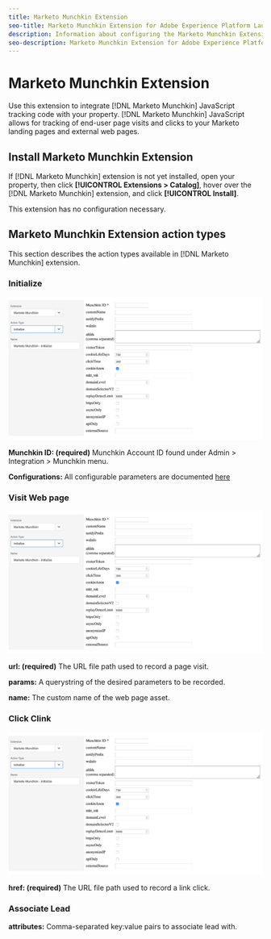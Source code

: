 ```yaml
---
title: Marketo Munchkin Extension
seo-title: Marketo Munchkin Extension for Adobe Experience Platform Launch
description: Information about configuring the Marketo Munchkin Extension, and the options available when using this extension to build a rule
seo-description: Marketo Munchkin Extension for Adobe Experience Platform Launch
---
```


# Marketo Munchkin Extension

Use this extension to integrate [!DNL Marketo Munchkin] JavaScript tracking code with your property. [!DNL Marketo Munchkin] JavaScript allows for tracking of end-user page visits and clicks to your Marketo landing pages and external web pages.

## Install Marketo Munchkin Extension

If [!DNL Marketo Munchkin] extension is not yet installed, open your property, then click **[!UICONTROL Extensions > Catalog]**, hover over the [!DNL Marketo Munchkin] extension, and click **[!UICONTROL Install]**.

This extension has no configuration necessary.

## Marketo Munchkin Extension action types

This section describes the action types available in [!DNL Marketo Munchkin] extension.

### Initialize

![](/help/assets/munchkin-Init.png)

**Munchkin ID: (required)** Munchkin Account ID found under Admin > Integration > Munchkin menu.

**Configurations:** All configurable parameters are documented [here](https://developers.marketo.com/javascript-api/lead-tracking/configuration/)

### Visit Web page

![](/help/assets/munchkin-Init.png)

**url: (required)** The URL file path used to record a page visit.

**params:** A querystring of the desired parameters to be recorded.

**name:** The custom name of the web page asset.

### Click Clink

![](/help/assets/munchkin-Init.png)

**href: (required)** The URL file path used to record a link click.

### Associate Lead

**attributes:** Comma-separated key:value pairs to associate lead with.
